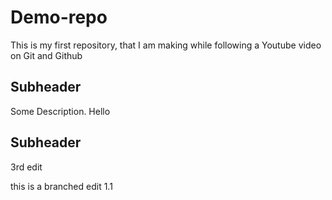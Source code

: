 # Demo-repo
This is my first repository, that I am making while following a Youtube video on Git and Github

## Subheader
Some Description.
Hello

## Subheader
3rd edit
  
this is a branched edit 1.1

